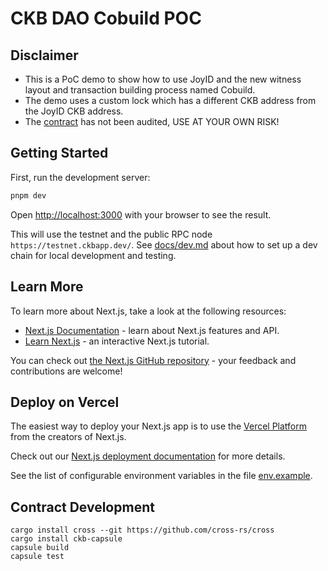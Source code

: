 # CKB DAO Cobuild POC

## Disclaimer

- This is a PoC demo to show how to use JoyID and the new witness layout and transaction building process named Cobuild.
- The demo uses a custom lock which has a different CKB address from the JoyID CKB address.
- The [contract](contracts/joyid-cobuild-poc/README.md) has not been audited, USE AT YOUR OWN RISK!

## Getting Started

First, run the development server:

```bash
pnpm dev
```

Open [http://localhost:3000](http://localhost:3000) with your browser to see the result.

This will use the testnet and the public RPC node `https://testnet.ckbapp.dev/`. See [docs/dev.md](docs/dev.md) about how to set up a dev chain for local development and testing.

## Learn More

To learn more about Next.js, take a look at the following resources:

- [Next.js Documentation](https://nextjs.org/docs) - learn about Next.js features and API.
- [Learn Next.js](https://nextjs.org/learn) - an interactive Next.js tutorial.

You can check out [the Next.js GitHub repository](https://github.com/vercel/next.js/) - your feedback and contributions are welcome!

## Deploy on Vercel

The easiest way to deploy your Next.js app is to use the [Vercel Platform](https://vercel.com/new?utm_medium=default-template&filter=next.js&utm_source=create-next-app&utm_campaign=create-next-app-readme) from the creators of Next.js.

Check out our [Next.js deployment documentation](https://nextjs.org/docs/deployment) for more details.

See the list of configurable environment variables in the file [env.example](env.example).

## Contract Development

```
cargo install cross --git https://github.com/cross-rs/cross
cargo install ckb-capsule
capsule build
capsule test
```

